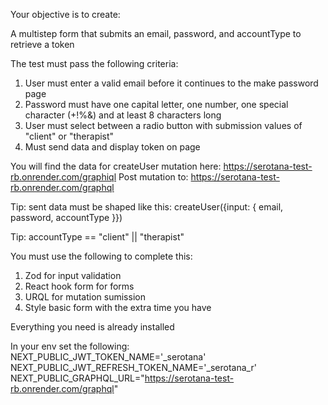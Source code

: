 Your objective is to create:

A multistep form that submits an email, password, and accountType to retrieve a token

The test must pass the following criteria:
1. User must enter a valid email before it continues to the make password page
2. Password must have one capital letter, one number, one special character (+!%&) and at least 8 characters long
3. User must select between a radio button with submission values of "client" or "therapist"
4. Must send data and display token on page

You will find the data for createUser mutation here: https://serotana-test-rb.onrender.com/graphiql
Post mutation to: https://serotana-test-rb.onrender.com/graphql

Tip: sent data must be shaped like this:
createUser({input: { email, password, accountType }})

Tip: accountType == "client" || "therapist"

You must use the following to complete this:

1. Zod for input validation
2. React hook form for forms
3. URQL for mutation sumission
4. Style basic form with the extra time you have

Everything you need is already installed

In your env set the following:
NEXT_PUBLIC_JWT_TOKEN_NAME='\_serotana'
NEXT_PUBLIC_JWT_REFRESH_TOKEN_NAME='\_serotana_r'
NEXT_PUBLIC_GRAPHQL_URL="https://serotana-test-rb.onrender.com/graphql"
